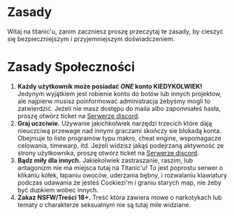 # Zasady

Witaj na titanic'u, zanim zaczniesz proszę przeczytaj te zasady, by cieszyć się bezpieczniejszym i przyjemniejszym doświadczeniem.

# Zasady Społeczności

1. **Każdy użytkownik może posiadać *ONE* konto KIEDYKOLWIEK!** Jedynym wyjątkiem jest robienie konto do botów lub innych projektow, ale najpierw musisz poinformować administracja żebyśmy mogli to zatwierdzić. Jeżeli nie masz dostępu do maila albo zapomniałeś hasła, proszę otwórz ticket na [Serwerze discord](https://discord.gg/qryYG2C5nc).
2. **Graj uczciwie.** Używanie jakichkolwiek narzędzi trzecich które dają nieuczciwą przewage nad innymi graczami skończy sie blokadą konta. Obejmuje to liste programów typu makro, cheat engine, wspomagacze celowania, timewarp, itd. Jeżeli widzisz jakąś podejrzaną aktywność ze strony użytkownika, proszę otwórz ticket na [Serwerze discord](https://discord.gg/qryYG2C5nc).
3. **Bądz miły dla innych.** Jakiekolwiek zastraszanie, raszim, lub antagonizm nie ma miejsca tutaj na Titanic'u! To jest poprostu serwer o klikaniu kółek, łapaniu owoców, uderzania bębny, i rozwalaniu klawiatury podczas udawania że jesteś Cookiezi'm i graniu starych map, nie żeby być dupkiem wobec innych.
4. **Zakaz NSFW/Treści 18+.** Treść która zawiera mowe o narkotykach lub tematy o charakterze seksualnym nie są tutaj mile widziane. 
